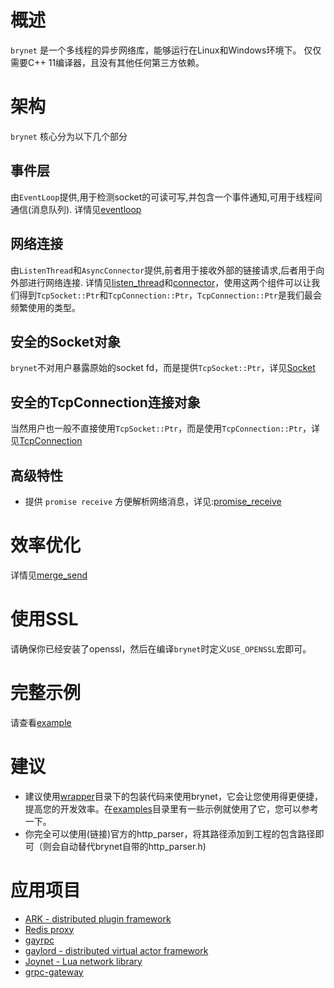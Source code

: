 # 概述
`brynet` 是一个多线程的异步网络库，能够运行在Linux和Windows环境下。
仅仅需要C++ 11编译器，且没有其他任何第三方依赖。

# 架构
`brynet` 核心分为以下几个部分
## 事件层
  由`EventLoop`提供,用于检测socket的可读可写,并包含一个事件通知,可用于线程间通信(消息队列).
  详情见[eventloop](https://github.com/gitopening/brynet/blob/master/docs/eventloop.zh-cn.md)

## 网络连接
  由`ListenThread`和`AsyncConnector`提供,前者用于接收外部的链接请求,后者用于向外部进行网络连接.
  详情见[listen_thread](https://github.com/gitopening/brynet/blob/master/docs/listen_thread.zh-cn.md)和[connector](https://github.com/gitopening/brynet/blob/master/docs/connector.zh-cn.md)，使用这两个组件可以让我们得到`TcpSocket::Ptr`和`TcpConnection::Ptr`，`TcpConnection::Ptr`是我们最会频繁使用的类型。

## 安全的Socket对象
`brynet`不对用户暴露原始的socket fd，而是提供`TcpSocket::Ptr`，详见[Socket](https://github.com/gitopening/brynet/blob/master/docs/socket.zh-cn.md)

## 安全的TcpConnection连接对象
  当然用户也一般不直接使用`TcpSocket::Ptr`，而是使用`TcpConnection::Ptr`，详见[TcpConnection](https://github.com/gitopening/brynet/blob/master/docs/tcp_connection.zh-cn.md)

## 高级特性
- 提供 `promise receive` 方便解析网络消息，详见:[promise_receive](https://github.com/gitopening/brynet/blob/master/docs/promise_receive.zh-cn.md)

# 效率优化
  详情见[merge_send](https://github.com/gitopening/brynet/blob/master/docs/merge_send.zh-cn.md)

# 使用SSL
请确保你已经安装了openssl，然后在编译`brynet`时定义`USE_OPENSSL`宏即可。

# 完整示例
请查看[example](https://github.com/gitopening/brynet/tree/master/examples)

# 建议
- 建议使用[wrapper](https://github.com/gitopening/brynet/blob/master/include/brynet/net/wrapper)目录下的包装代码来使用brynet，它会让您使用得更便捷，提高您的开发效率。在[examples](https://github.com/gitopening/brynet/tree/master/examples)目录里有一些示例就使用了它，您可以参考一下。
- 你完全可以使用(链接)官方的http_parser，将其路径添加到工程的包含路径即可（则会自动替代brynet自带的http_parser.h)

# 应用项目
* [ARK - distributed plugin framework](https://github.com/ArkNX/ARK)
* [Redis proxy](https://github.com/IronsDu/DBProxy)
* [gayrpc](https://github.com/IronsDu/gayrpc)
* [gaylord - distributed virtual actor framework](https://github.com/IronsDu/gaylord)
* [Joynet - Lua network library](https://github.com/IronsDu/Joynet)
* [grpc-gateway](https://github.com/IronsDu/grpc-gateway)
